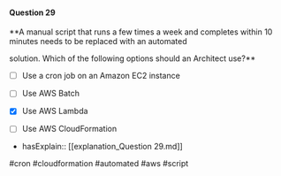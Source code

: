 #### Question  29


**A manual script that runs a few times a week and completes within 10 minutes needs to be replaced with an automated

solution. Which of the following options should an Architect use?**


- [ ] Use a cron job on an Amazon EC2 instance


- [ ] Use AWS Batch


- [x] Use AWS Lambda


- [ ] Use AWS CloudFormation



- hasExplain:: [[explanation_Question  29.md]]

#cron #cloudformation #automated #aws #script 